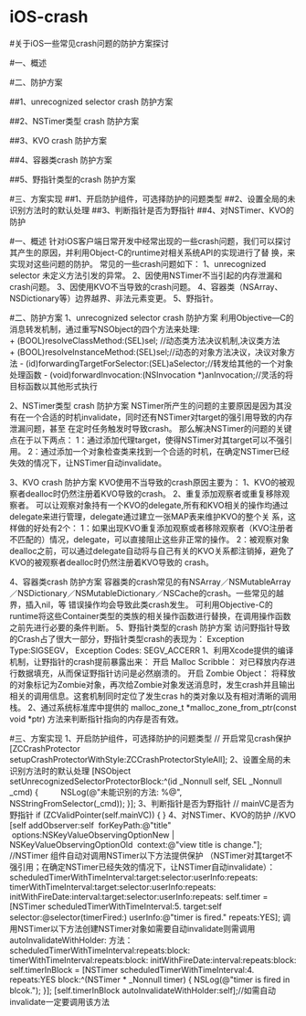 # iOS-crash
#关于iOS一些常见crash问题的防护方案探讨

#一、概述  

#二、防护方案  

##1、unrecognized selector crash 防护方案  

##2、NSTimer类型 crash 防护方案  

##3、KVO crash 防护方案  

##4、容器类crash 防护方案  

##5、野指针类型的crash 防护方案  

#三、方案实现
##1、开启防护组件，可选择防护的问题类型
##2、设置全局的未识别方法时的默认处理
##3、判断指针是否为野指针
##4、对NSTimer、KVO的防护


#一、概述
针对iOS客户端日常开发中经常出现的一些crash问题，我们可以探讨其产生的原因，并利用Object-C的runtime对相关系统API的实现进行了替
换，来实现对这些问题的防护。
常见的一些crash问题如下：
1、unrecognized selector 未定义方法引发的异常。
2、因使用NSTimer不当引起的内存泄漏和crash问题。
3、因使用KVO不当导致的crash问题。
4、容器类（NSArray、NSDictionary等）边界越界、非法元素变更。
5、野指针。

#二、防护方案
1、unrecognized selector crash 防护方案
利用Objective—C的消息转发机制，通过重写NSObject的四个方法来处理:
+ (BOOL)resolveClassMethod:(SEL)sel; //动态类方法决议机制,决议类方法
+ (BOOL)resolveInstanceMethod:(SEL)sel;//动态的对象方法决议，决议对象方法
- (id)forwardingTargetForSelector:(SEL)aSelector;//转发给其他的一个对象处理函数
- (void)forwardInvocation:(NSInvocation *)anInvocation;//灵活的将目标函数以其他形式执行

2、NSTimer类型 crash 防护方案
NSTimer所产生的问题的主要原因是因为其没有在一个合适的时机invalidate，同时还有NSTimer对target的强引用导致的内存泄漏问题，甚至
在定时任务触发时导致crash。
那么解决NSTimer的问题的关键点在于以下两点：
1：通过添加代理target，使得NSTimer对其target可以不强引用。
2：通过添加一个对象检查类来找到一个合适的时机，在确定NSTimer已经失效的情况下，让NSTimer自动invalidate。

3、KVO crash 防护方案
KVO使用不当导致的crash原因主要为：
1、KVO的被观察者dealloc时仍然注册着KVO导致的crash。
2、重复添加观察者或重复移除观察者。
可以让观察对象持有一个KVO的delegate,所有和KVO相关的操作均通过delegate来进行管理，delegate通过建立一张MAP表来维护KVO的整个关
系，这样做的好处有2个：
1：如果出现KVO重复添加观察或者移除观察者（KVO注册者不匹配的）情况，delegate，可以直接阻止这些非正常的操作。
2：被观察对象dealloc之前，可以通过delegate自动将与自己有关的KVO关系都注销掉，避免了KVO的被观察者dealloc时仍然注册着KVO导致的
crash。

4、容器类crash 防护方案
容器类的crash常见的有NSArray／NSMutableArray／NSDictionary／NSMutableDictionary／NSCache的crash。一些常见的越界，插入nil，等
错误操作均会导致此类crash发生。
可利用Objective-C的runtime将这些Container类型的类族的相关操作函数进行替换，在调用操作函数之前先进行必要的条件判断。
5、野指针类型的crash 防护方案
访问野指针导致的Crash占了很大一部分，野指针类型crash的表现为：
Exception Type:SIGSEGV，
Exception Codes: SEGV_ACCERR
1、利用Xcode提供的编译机制，让野指针的crash提前暴露出来：
开启 Malloc Scribble：
对已释放内存进行数据填充，从而保证野指针访问是必然崩溃的。
开启 Zombie Object：
将释放的对象标记为Zombie对象，再次给Zombie对象发送消息时，发生crash并且输出相关的调用信息。这套机制同时定位了发生cras
h的类对象以及有相对清晰的调用栈。
2、通过系统标准库中提供的 malloc_zone_t *malloc_zone_from_ptr(const void *ptr) 方法来判断指针指向的内存是否有效。

#三、方案实现
1、开启防护组件，可选择防护的问题类型
// 开启常见crash保护
[ZCCrashProtector setupCrashProtectorWithStyle:ZCCrashProtectorStyleAll];
2、设置全局的未识别方法时的默认处理
[NSObject setUnrecognizedSelectorProtectorBlock:^(id _Nonnull self, SEL _Nonnull _cmd) {
         NSLog(@"未能识别的方法: %@", NSStringFromSelector(_cmd));
}];
3、判断指针是否为野指针
// mainVC是否为野指针
if (ZCValidPointer(self.mainVC)) {
}
4、对NSTimer、KVO的防护
//KVO
[self addObserver:self  forKeyPath:@"title"  options:NSKeyValueObservingOptionNew | NSKeyValueObservingOptionOld
 context:@"view title is change."];
//NSTimer
组件自动对调用NSTimer以下方法提供保护 （NSTimer对其target不强引用；在确定NSTimer已经失效的情况下，让NSTimer自动invalidate）：
scheduledTimerWithTimeInterval:target:selector:userInfo:repeats:
timerWithTimeInterval:target:selector:userInfo:repeats:
initWithFireDate:interval:target:selector:userInfo:repeats:
self.timer = [NSTimer scheduledTimerWithTimeInterval:5. target:self selector:@selector(timerFired:) userInfo:@"timer is
fired." repeats:YES];
调用NSTimer以下方法创建NSTimer对象如需要自动invalidate则需调用 autoInvalidateWithHolder: 方法：
scheduledTimerWithTimeInterval:repeats:block:
timerWithTimeInterval:repeats:block:
initWithFireDate:interval:repeats:block:
self.timerInBlock = [NSTimer scheduledTimerWithTimeInterval:4. repeats:YES block:^(NSTimer * _Nonnull timer) {
NSLog(@"timer is fired in blcok.");
}];
[self.timerInBlock autoInvalidateWithHolder:self];//如需自动invalidate一定要调用该方法
